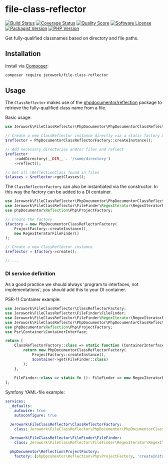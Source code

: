 # file-class-reflector
[![Build Status](https://img.shields.io/endpoint.svg?url=https%3A%2F%2Factions-badge.atrox.dev%2Fjerowork%2Ffile-class-reflector%2Fbadge%3Fref%3Dmain&style=flat-square)](https://github.com/jerowork/file-class-reflector/actions)
[![Coverage Status](https://img.shields.io/scrutinizer/coverage/g/jerowork/file-class-reflector.svg?style=flat-square)](https://scrutinizer-ci.com/g/jerowork/file-class-reflector/code-structure)
[![Quality Score](https://img.shields.io/scrutinizer/g/jerowork/file-class-reflector.svg?style=flat-square)](https://scrutinizer-ci.com/g/jerowork/file-class-reflector)
[![Software License](https://img.shields.io/badge/license-MIT-brightgreen.svg?style=flat-square)](LICENSE)
[![Packagist Version](https://img.shields.io/packagist/v/jerowork/file-class-reflector.svg?style=flat-square&include_prereleases)](https://packagist.org/packages/jerowork/file-class-reflector)
[![PHP Version](https://img.shields.io/badge/php-%5E8.1-8892BF.svg?style=flat-square)](http://www.php.net)

Get fully-qualified classnames based on directory and file paths.

## Installation
Install via [Composer](https://getcomposer.org):
```bash
composer require jerowork/file-class-reflector
```

## Usage
The `ClassReflector` makes use of the [phpdocumentor/reflection](https://github.com/phpDocumentor/Reflection) 
package to retrieve the fully-qualified class name from a file.

Basic usage:

```php
use Jerowork\FileClassReflector\PhpDocumentor\PhpDocumentorClassReflectorFactory;

// Create a new ClassReflector instance directly via a static factory method
$reflector = PhpDocumentorClassReflectorFactory::createInstance();

// Add necessary directories and/or files and reflect
$reflector
    ->addDirectory(__DIR__ . '/some/directory')
    ->reflect();

// Get all \ReflectionClass found in files
$classes = $reflector->getClasses();
```

The `ClassReflectorFactory` can also be instantiated via the constructor.
In this way the factory can be added to a DI container. 
```php
use Jerowork\FileClassReflector\PhpDocumentor\PhpDocumentorClassReflectorFactory;
use Jerowork\FileClassReflector\FileFinder\RegexIterator\RegexIteratorFileFinder;
use phpDocumentor\Reflection\Php\ProjectFactory;

// Create the factory
$factory = new PhpDocumentorClassReflectorFactory(
    ProjectFactory::createInstance(),
    new RegexIteratorFileFinder()
);

// Create a new ClassReflector instance
$reflector = $factory->create();

// ...
```

### DI service definition
As a good practice we should always 'program to interfaces, not implementations', you should add this to your DI container.

PSR-11 Container example:

```php
use Jerowork\FileClassReflector\ClassReflectorFactory;
use Jerowork\FileClassReflector\FileFinder\FileFinder;
use Jerowork\FileClassReflector\FileFinder\RegexIterator\RegexIteratorFileFinder;
use Jerowork\FileClassReflector\PhpDocumentor\PhpDocumentorClassReflectorFactory;
use phpDocumentor\Reflection\Php\ProjectFactory;
use Psr\Container\ContainerInterface;

return [
    ClassReflectorFactory::class => static function (ContainerInterface $container): ClassReflectorFactory {
        return new PhpDocumentorClassReflectorFactory(
            ProjectFactory::createInstance(),
            $container->get(FileFinder::class)
        );
    },
    
    FileFinder::class => static fn (): FileFinder => new RegexIteratorFileFinder(),
];
```

Symfony YAML-file example:
```yaml
services:
  _defaults:
    autowire: true
    autoconfigure: true

  Jerowork\FileClassReflector\ClassReflectorFactory:
    class: Jerowork\FileClassReflector\PhpDocumentor\PhpDocumentorClassReflectorFactory

  Jerowork\FileClassReflector\FileFinder\FileFinder:
    class: Jerowork\FileClassReflector\FileFinder\RegexIterator\RegexIteratorFileFinder

  phpDocumentor\Reflection\ProjectFactory:
    factory: [phpDocumentor\Reflection\Php\ProjectFactory, 'createInstance']
```

